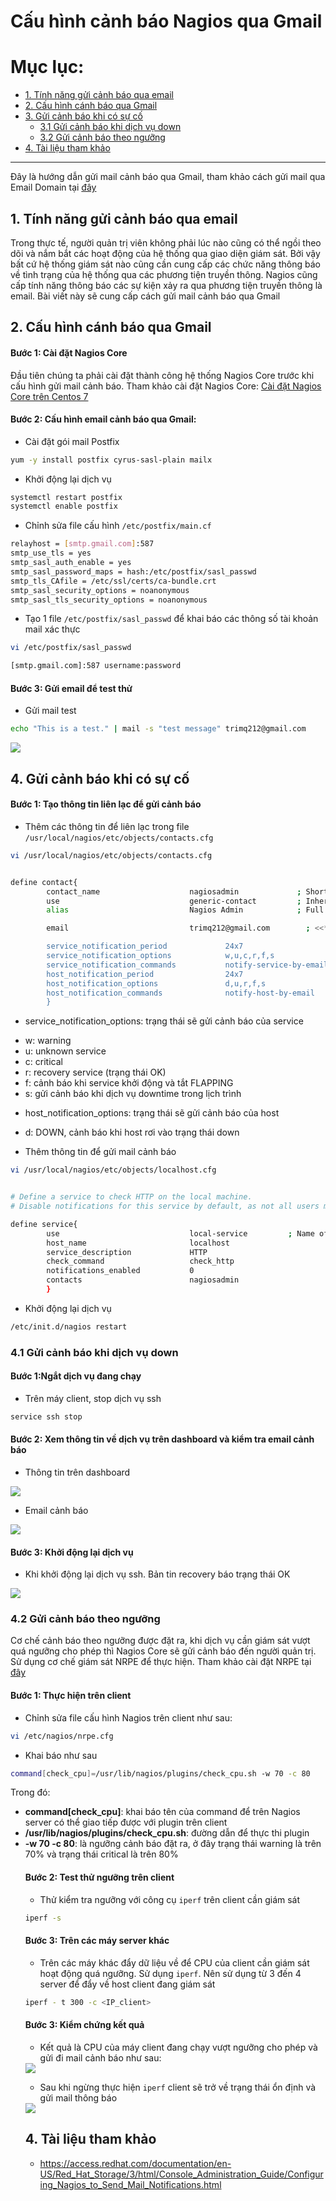 # Cấu hình cảnh báo Nagios qua Gmail

# Mục lục:
- [1. Tính năng gửi cảnh báo qua email](#1)
- [2. Cấu hình cánh báo qua Gmail](#2)
- [3. Gửi cảnh báo khi có sự cố](#3)
	- [3.1 Gửi cảnh báo khi dịch vụ down](#31)
	- [3.2 Gửi cảnh báo theo ngưỡng](#32)
- [4. Tài liệu tham khảo](#4)

----------------------------------------------

Đây là hướng dẫn gửi mail cảnh báo qua Gmail, tham khảo cách gửi mail qua Email Domain tại [đây]()

<a name="1"></a>
## 1. Tính năng gửi cảnh báo qua email
Trong thực tế, người quản trị viên không phải lúc nào cũng có thể ngồi theo dõi và nắm bắt các hoạt động của hệ thống qua giao diện giám sát. Bởi vậy bất cứ hệ thống giám sát nào cũng cần cung cấp các chức năng thông báo về tình trạng của hệ thống qua các phương tiện truyền thông. Nagios cũng cấp tính năng thông báo các sự kiện xảy ra qua phương tiện truyền thông là email. Bài viết này sẽ cung cấp cách gửi mail cảnh báo qua Gmail


<a name="2"></a>
## 2. Cấu hình cánh báo qua Gmail

#### Bước 1: Cài đặt Nagios Core
Đầu tiên chúng ta phải cài đặt thành công hệ thống Nagios Core trước khi cấu hình gửi mail cảnh báo. Tham khảo cài đặt Nagios Core:
[Cài đặt Nagios Core trên Centos 7](https://github.com/meditechopen/meditech-ghichep-nagios/blob/master/docs/thuchanh-nagios/1.Setup-CentOS-7.md)


#### Bước 2: Cấu hình email cảnh báo qua Gmail:

- Cài đặt gói mail Postfix
```sh
yum -y install postfix cyrus-sasl-plain mailx
```

- Khởi động lại dịch vụ
```sh
systemctl restart postfix
systemctl enable postfix
```

- Chỉnh sửa file cấu hình `/etc/postfix/main.cf`
```sh
relayhost = [smtp.gmail.com]:587
smtp_use_tls = yes
smtp_sasl_auth_enable = yes
smtp_sasl_password_maps = hash:/etc/postfix/sasl_passwd
smtp_tls_CAfile = /etc/ssl/certs/ca-bundle.crt
smtp_sasl_security_options = noanonymous
smtp_sasl_tls_security_options = noanonymous
```

- Tạo 1 file `/etc/postfix/sasl_passwd` để khai báo các thông số tài khoản mail xác thực
```sh
vi /etc/postfix/sasl_passwd

[smtp.gmail.com]:587 username:password
```

#### Bước 3: Gửi email để test thử
 
- Gửi mail test 
```sh
echo "This is a test." | mail -s "test message" trimq212@gmail.com
```

<img src="http://i.imgur.com/tponCE8.png">


<a name="4"></a>
## 4. Gửi cảnh báo khi có sự cố

#### Bước 1: Tạo thông tin liên lạc để gửi cảnh báo

- Thêm các thông tin để liên lạc trong file `/usr/local/nagios/etc/objects/contacts.cfg`
```sh
vi /usr/local/nagios/etc/objects/contacts.cfg


define contact{
        contact_name                    nagiosadmin             ; Short name of user
        use                             generic-contact         ; Inherit default values from generic-contact template (defined above)
        alias                           Nagios Admin            ; Full name of user

        email                           trimq212@gmail.com        ; <<***** CHANGE THIS TO YOUR EMAIL ADDRESS ******

        service_notification_period             24x7
        service_notification_options            w,u,c,r,f,s
        service_notification_commands           notify-service-by-email
        host_notification_period                24x7
        host_notification_options               d,u,r,f,s
        host_notification_commands              notify-host-by-email
        }
```

- service_notification_options: trạng thái sẽ gửi cảnh báo của service
<ul>
<li>w: warning</li>
<li>u: unknown service</li>
<li>c: critical</li>
<li>r: recovery service (trạng thái OK)</li>
<li>f: cảnh báo khi service khởi động và tắt FLAPPING</li>
<li>s: gửi cảnh báo khi dịch vụ downtime trong lịch trình</li>
</ul>
	
- host_notification_options: trạng thái sẽ gửi cảnh báo của host 
<ul>
<li>d: DOWN, cảnh báo khi host rơi vào trạng thái down</li>
</ul>
	
- Thêm thông tin để gửi mail cảnh báo
```sh
vi /usr/local/nagios/etc/objects/localhost.cfg


# Define a service to check HTTP on the local machine.
# Disable notifications for this service by default, as not all users may have HTTP enabled.

define service{
        use                             local-service         ; Name of service template to use
        host_name                       localhost
        service_description             HTTP
        check_command                   check_http
        notifications_enabled           0
        contacts                        nagiosadmin
        }
```

- Khởi động lại dịch vụ
```sh
/etc/init.d/nagios restart
```



<a name="41"></a>
### 4.1 Gửi cảnh báo khi dịch vụ down

#### Bước 1:Ngắt dịch vụ đang chạy

- Trên máy client, stop dịch vụ ssh

```sh
service ssh stop
```

#### Bước 2: Xem thông tin về dịch vụ trên dashboard và kiểm tra email cảnh báo
- Thông tin trên dashboard

<img src="http://i.imgur.com/PiZI9vC.png">

- Email cảnh báo

<img src="http://i.imgur.com/fOF5odG.png">

#### Bước 3: Khởi động lại dịch vụ
- Khi khởi động lại dịch vụ ssh. Bản tin recovery báo trạng thái OK

<img src="http://i.imgur.com/lulFsEU.png">


### 4.2 Gửi cảnh báo theo ngưỡng
Cơ chế cảnh báo theo ngưỡng được đặt ra, khi dịch vụ cần giám sát vượt quá ngưỡng cho phép thì Nagios Core sẽ gửi cảnh báo đến người quản trị. Sử dụng cơ chế giám sát NRPE để thực hiện. Tham khảo cài đặt NRPE tại [đây](https://github.com/meditechopen/meditech-ghichep-nagios/blob/master/docs/thuchanh-nagios/3.Setup-NagiosNRPE.md)

#### Bước 1: Thực hiện trên client

- Chỉnh sửa file cấu hình Nagios trên client như sau:
```sh
vi /etc/nagios/nrpe.cfg
```

- Khai báo như sau
```sh
command[check_cpu]=/usr/lib/nagios/plugins/check_cpu.sh -w 70 -c 80
```

Trong đó:
<ul>
<li><b>command[check_cpu]</b>: khai báo tên của command để trên Nagios server có thể giao tiếp được với plugin trên client</li>
<li><b>/usr/lib/nagios/plugins/check_cpu.sh</b>: đường dẫn để thực thi plugin</li>
<li><b>-w 70 -c 80</b>: là ngưỡng cảnh báo đặt ra, ở đây trạng thái warning là trên 70% và trạng thái critical là trên 80%</li>


#### Bước 2: Test thử ngưỡng trên client
- Thử kiểm tra ngưỡng với công cụ `iperf` trên client cần giám sát
```sh
iperf -s
```

#### Bước 3: Trên các máy server khác 
- Trên các máy khác đẩy dữ liệu về để CPU của client cần giám sát hoạt động quá ngưỡng. Sử dụng `iperf`. Nên sử dụng từ 3 đến 4 server để đẩy về host client đang giám sát 
```sh
iperf - t 300 -c <IP_client>
```

#### Bước 3: Kiểm chứng kết quả
- Kết quả là CPU của máy client đang chạy vượt ngưỡng cho phép và gửi đi mail cảnh báo như sau:

<img src="http://i.imgur.com/uRNJEJ9.png">

- Sau khi ngừng thực hiện `iperf` client sẽ trở về trạng thái ổn định và gửi mail thông báo

<img src="http://i.imgur.com/0I3coMG.png">



<a name="4"></a>
## 4. Tài liệu tham khảo

- https://access.redhat.com/documentation/en-US/Red_Hat_Storage/3/html/Console_Administration_Guide/Configuring_Nagios_to_Send_Mail_Notifications.html













